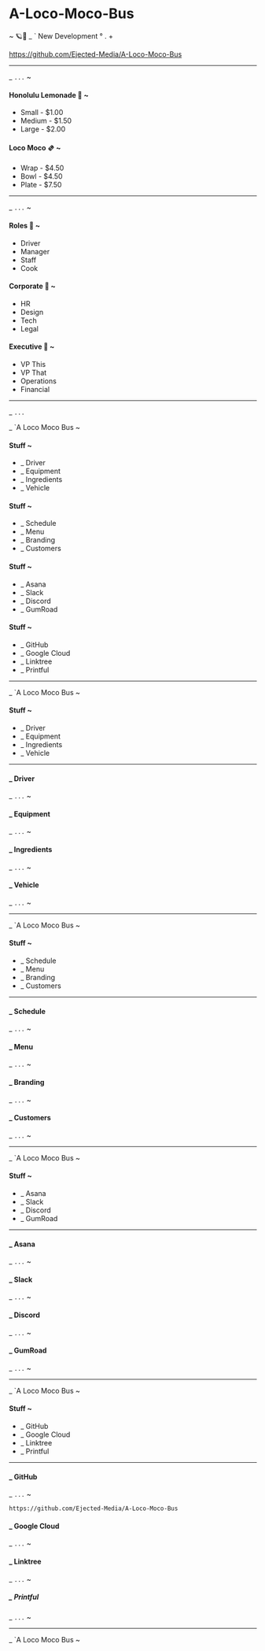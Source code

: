 # A-Loco-Moco-Bus
~ 🪐🦭 _ ` New Development ° . + 


https://github.com/Ejected-Media/A-Loco-Moco-Bus

--- 
_ `...` ~

#### Honolulu Lemonade 🍋 ~
+ Small - $1.00
+ Medium - $1.50
+ Large - $2.00

#### Loco Moco 🫔 ~
+ Wrap - $4.50
+ Bowl - $4.50
+ Plate - $7.50

--- 
_ `...` ~ 

#### Roles 🦭 ~
+ Driver
+ Manager 
+ Staff
+ Cook

#### Corporate 🦭 ~
+ HR
+ Design 
+ Tech
+ Legal

#### Executive 🦭 ~
+ VP This 
+ VP That
+ Operations 
+ Financial 

--- 

_ `...`

 _ `A Loco Moco Bus ~
 
 
 #### Stuff ~
 + _ Driver
 + _ Equipment 
 + _ Ingredients 
 + _ Vehicle 
 
 
 #### Stuff ~
 + _ Schedule 
 + _ Menu
 + _ Branding 
 + _ Customers
 
 #### Stuff ~
 + _ Asana
 + _ Slack
 + _ Discord 
 + _ GumRoad
 
 
#### Stuff ~
+ _ GitHub
+ _ Google Cloud
+ _ Linktree
+ _ Printful


--- 

 _ `A Loco Moco Bus ~
 
 #### Stuff ~
 + _ Driver
 + _ Equipment 
 + _ Ingredients 
 + _ Vehicle 
 
 --- 
 
 #### _ Driver
  _ `...` ~
  
 #### _ Equipment 
 _ `...` ~
 
 #### _ Ingredients 
 _ `...` ~
 
 #### _ Vehicle 
 _ `...` ~
 
 
 
 --- 

 _ `A Loco Moco Bus ~
 
 #### Stuff ~
 + _ Schedule 
 + _ Menu
 + _ Branding 
 + _ Customers
 
 ---
 
  #### _ Schedule 
  _ `...` ~
  
 #### _ Menu
 _ `...` ~
 
 #### _ Branding 
 _ `...` ~
 
 #### _ Customers
 _ `...` ~
 
 --- 

 _ `A Loco Moco Bus ~
 
 #### Stuff ~
 + _ Asana
 + _ Slack
 + _ Discord 
 + _ GumRoad
 
 --- 
 
 #### _ Asana
 _ `...` ~
 
 #### _ Slack
 _ `...` ~
 
 #### _ Discord 
 _ `...` ~
 
 #### _ GumRoad
 _ `...` ~
 
 --- 

 _ `A Loco Moco Bus ~
 
#### Stuff ~
+ _ GitHub
+ _ Google Cloud
+ _ Linktree
+ _ Printful

--- 

#### _ GitHub
_ `...` ~

` https://github.com/Ejected-Media/A-Loco-Moco-Bus `

#### _ Google Cloud
_ `...` ~

#### _ Linktree
_ `...` ~

##### _ Printful
_ `...` ~
 
 
 --- 

 _ `A Loco Moco Bus ~
 
 
